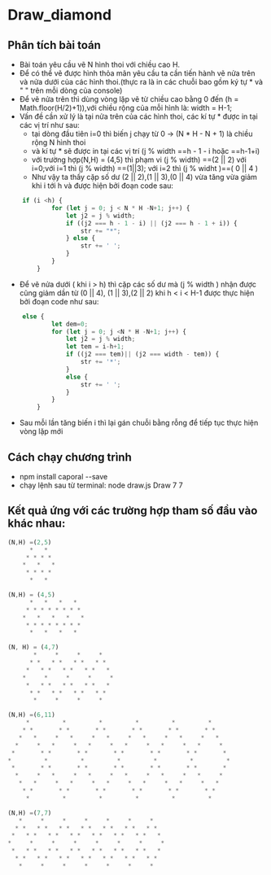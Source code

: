 # Draw_diamond
## Phân tích bài toán
* Bài toán yêu cầu vẽ N hình thoi với chiều cao H.
* Để có thể vẽ được hình thỏa mãn yêu cầu ta cần tiến hành vẽ nửa trên và nửa dưới của các hình thoi.(thực ra là in các chuỗi bao gồm ký tự * và " " trên mỗi dòng của console)
* Để vẽ nửa trên thì dùng vòng lặp vẽ từ chiều cao bằng 0 đến (h = Math.floor(H/2)+1)),với chiều rộng của mỗi hình là: width = H-1;
* Vấn đề cần xử lý là tại nửa trên của các hình thoi, các kí tự * được in tại các vị trí như sau: 
    + tại dòng đầu tiên i=0 thì biến j chạy từ 0 -> (N * H - N + 1) là chiều rộng N hình thoi
    + và kí tự * sẽ được in tại các vị trí (j % width ==h - 1 - i hoặc ==h-1+i)
    + với trường hợp(N,H) = (4,5) thì phạm vi (j % width) ==(2 || 2) với i=0;với i=1 thì (j % width) ==(1||3); với i=2 thì (j % widht )==( 0 || 4 )
    + Như vậy ta thấy cặp số dư (2 || 2),(1 || 3),(0 || 4) vừa tăng vừa giảm khi i tới h và được hiện bởi đoạn code sau: 
``` javascript
    if (i <h) {
            for (let j = 0; j < N * H -N+1; j++) {
                let j2 = j % width;
                if ((j2 === h - 1 - i) || (j2 === h - 1 + i)) {
                    str += "*";
                } else {
                    str += ' ';
                }
            }
        }
```
* Để vẽ nửa dưới ( khi i > h) thì cặp các số dư mà (j % width ) nhận được cũng giảm dần từ (0 || 4), (1 || 3),(2 || 2)  khi h < i < H-1 được thực hiện bởi đoạn code như sau:
``` javascript
    else {
            let dem=0;
            for (let j = 0; j <N * H -N+1; j++) {
                let j2 = j % width;
                let tem = i-h+1;
                if ((j2 === tem)|| (j2 === width - tem)) {
                    str += '*';
                }
                else {
                    str += ' ';
                }
            }
        }    
```
* Sau mỗi lần tăng biến i thì lại gán chuỗi bằng rỗng để tiếp tục thực hiện vòng lặp mới
## Cách chạy chương trình
* npm install caporal --save
* chạy lệnh sau từ terminal: node draw.js Draw 7 7 
## Kết quả ứng với các trường hợp tham số đầu vào khác nhau:

``` javascript   
(N,H) =(2,5)
      *   *  
     * * * * 
    *   *   *
     * * * * 
      *   *
```

``` javascript
(N,H) = (4,5)
      *   *   *   *  
     * * * * * * * * 
    *   *   *   *   *
     * * * * * * * * 
      *   *   *   * 

```

``` javascript
(N, H) = (4,7)
       *     *     *     *   
      * *   * *   * *   * *  
     *   * *   * *   * *   * 
    *     *     *     *     *
     *   * *   * *   * *   * 
      * *   * *   * *   * *  
       *     *     *     * 
```

``` javascript
(N,H) =(6,11)
     *         *         *         *         *         *     
    * *       * *       * *       * *       * *       * *    
   *   *     *   *     *   *     *   *     *   *     *   *   
  *     *   *     *   *     *   *     *   *     *   *     *  
 *       * *       * *       * *       * *       * *       * 
*         *         *         *         *         *         *
 *       * *       * *       * *       * *       * *       * 
  *     *   *     *   *     *   *     *   *     *   *     *  
   *   *     *   *     *   *     *   *     *   *     *   *   
    * *       * *       * *       * *       * *       * *    
     *         *         *         *         *         * 
```
```javascript
(N,H) =(7,7)
   *     *     *     *     *     *     *   
  * *   * *   * *   * *   * *   * *   * *  
 *   * *   * *   * *   * *   * *   * *   * 
*     *     *     *     *     *     *     *
 *   * *   * *   * *   * *   * *   * *   * 
  * *   * *   * *   * *   * *   * *   * *  
   *     *     *     *     *     *     *
```









